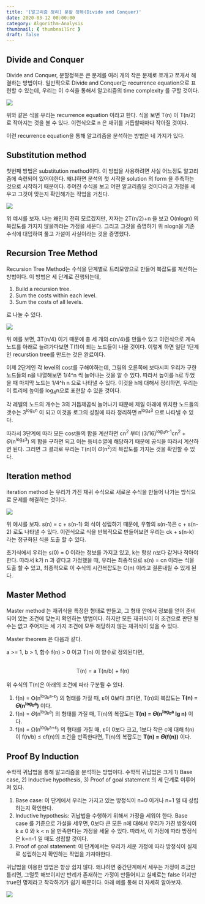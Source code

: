 ```yaml
---
title: '[알고리즘 정리] 분할 정복(Divide and Conquer)'
date: 2020-03-12 00:00:00
category: Algorithm-Analysis
thumbnail: { thumbnailSrc }
draft: false
---
```


## Divide and Conquer

Divide and Conquer, 분할정복은 큰 문제를 여러 개의 작은 문제로 쪼개고 쪼개서 해결하는 방법이다. 일반적으로 Divide and Conquer는 recurrence equation으로 표현할 수 있는데, 우리는 이 수식을 통해서 알고리즘의 time complexity 를 구할 것이다.

![](../assets/post_images/eq1.png)

위와 같은 식을 우리는 recurrence equation 이라고 한다. 식을 보면 T(n) 이 T(n/2) 로 작아지는 것을 볼 수 있다. 이런식으로 n 은 재귀를 거듭할때마다 작아질 것이다.

이런 recurrence equation을 통해 알고리즘을 분석하는 방법은 네 가지가 있다.

## Substitution method

첫번째 방법은 substitution method이다. 이 방법을 사용하려면 사실 어느정도 알고리즘에 숙련되어 있어야한다. 왜냐하면 분석의 첫 시작을 solution 의 form 을 추측하는 것으로 시작하기 때문이다. 주어진 수식을 보고 어떤 알고리즘일 것이다라고 가정을 세우고 그것이 맞는지 확인해가는 작업을 거친다.

![](../assets/post_images/sub_method.png)

위 예시를 보자. 나는 왜인지 전혀 모르겠지만, 저자는 2T(n/2)+n 을 보고 O(nlogn) 의 복잡도를 가지지 않을까라는 가정을 세운다. 그리고 그것을 증명하기 위 nlogn을 기존 수식에 대입하여 풀고 가설이 사실이라는 것을 증명했다.

## Recursion Tree Method

Recursion Tree Method는 수식을 단계별로 트리모양으로 만들어 복잡도를 계산하는 방법이다. 이 방법은 세 단계로 진행되는데,

1. Build a recursion tree.
2. Sum the costs within each level.
3. Sum the costs of all levels.

로 나눌 수 있다.

![](../assets/post_images/recur_tree.png)

위 예를 보면, 3T(n/4) 이기 때문에 총 세 개의 c(n/4)를 만들수 있고 이런식으로 계속 노드를 아래로 늘려가다보면 T(1)이 되는 노드들이 나올 것이다. 이렇게 하면 일단 1단계인 recurstion tree를 만드는 것은 완료이다.

이제 2단계인 각 level의 cost를 구해야하는데, 그림의 오른쪽에 보다시피 우리가 구한 노드들의 n을 나열해보면 1/4^n 씩 늘어나는 것을 알 수 있다. 따라서 높이를 h로 두었을 때 마지막 노드는 1/4^h n 으로 나타낼 수 있다. 이것을 h에 대해서 정리하면, 우리는 이 트리에 높이를 log<sub>4</sub>n으로 표현할 수 있을 것이다.

각 레벨의 노드의 개수는 3의 거듭제곱씩 늘어나기 때문에 제일 아래에 위치한 노드들의 갯수는 3<sup>log<sub>4</sub>n</sup> 이 되고 이것을 로그의 성질에 따라 정리하면 n<sup>log<sub>4</sub>3</sup> 으로 나타낼 수 있다.

따라서 3단계에 따라 모든 cost들의 합을 계산하면 cn<sup>2</sup> 부터 (3/16)<sup>log<sub>4</sub>n-1</sup>cn<sup>2</sup> + 𝛩(n<sup>log<sub>4</sub>3</sup>) 의 합을 구하면 되고 이는 등비수열에 해당하기 때문에 공식을 따라서 계산하면 된다. 그러면 그 결과로 우리는 T(n)이 𝛩(n<sup>2</sup>)의 복잡도를 가지는 것을 확인할 수 있다.

## Iteration method

iteration method 는 우리가 가진 재귀 수식으로 새로운 수식을 만들어 나가는 방식으로 문제를 해결하는 것이다.

![](../assets/post_images/iter_method.png)

위 예시를 보자. s(n) = c + s(n-1) 의 식이 성립하기 때문에, 우항의 s(n-1)은 c + s(n-2) 로도 나타낼 수 있다. 이런식으로 식을 반복적으로 만들어보면 우리는 ck + s(n-k) 라는 정규화된 식을 도출 할 수 있다.

초기식에서 우리는 s(0) = 0 이라는 정보를 가지고 있고, k는 항상 n보다 같거나 작아야 한다. 따라서 k가 n 과 같다고 가정했을 때, 우리는 최종적으로 s(n) = cn 이라는 식을 도출 할 수 있고, 최종적으로 이 수식의 시간복잡도는 O(n) 이라고 결론내릴 수 있게 된다.

## Master Method

Master method 는 재귀식을 특정한 형태로 만들고, 그 형태 안에서 정보를 얻어 준비되어 있는 조건에 맞는지 확인하는 방법이다. 하지만 모든 재귀식이 이 조건으로 판단 될 수는 없고 주어지는 세 가지 조건에 모두 해당하지 않는 재귀식이 있을 수 있다.

Master theorem 은 다음과 같다.

a >= 1, b > 1, 함수 f(n) > 0 이고 T(n) 이 양수로 정의된다면,

<center>
<br>T(n) = a T(n/b) + f(n)
</center>
<br>
위 수식의 T(n)은 아래의 조건에 따라 구분될 수 있다.

1. f(n) = Օ(n<sup>log<sub>b</sub>a-ε</sup>) 의 형태를 가질 때, ε이 0보다 크다면, T(n)의 복잡도는 **T(n) = 𝛩(n<sup>log<sub>b</sub>a</sup>)** 이다.
2. f(n) = 𝛩(n<sup>log<sub>b</sub>a</sup>) 의 형태를 가질 때, T(n)의 복잡도는 **T(n) = 𝛩(n<sup>log<sub>b</sub>a</sup> lg n)** 이다.
3. f(n) = Ω(n<sup>log<sub>b</sub>a+ε</sup>) 의 형태를 가질 때, ε이 0보다 크고, 1보다 작은 c에 대해 f(n) 이 f(n/b) ≤ cf(n)의 조건을 만족한다면, T(n)의 복잡도는 **T(n) = 𝛩(f(n))** 이다.

## Proof By Induction

수학적 귀납법을 통해 알고리즘을 분석하는 방법이다. 수학적 귀납법은 크게 1) Base case, 2) Inductive hypothesis, 3) Proof of goal statement 의 세 단계로 이루어져 있다.

1. Base case:
   이 단계에서 우리는 가지고 있는 방정식이 n=0 이거나 n=1 일 때 성립하는지 확인한다.
2. Inductive hypothesis:
   귀납법을 수행하기 위해서 가정을 세워야 한다. Base case 를 기준으로 가설을 세우면, 0보다 큰 모든 n에 대해서 우리가 가진 방정식이 k ≥ 0 와 k < n 을 만족한다는 가정을 세울 수 있다. 따라서, 이 가정에 따라 방정식은 k=n-1 일 때도 성립할 것이다.
3. Proof of goal statement:
   이 단계에서는 우리가 세운 가정에 따라 방정식이 실제로 성립하는지 확인하는 작업을 가져야한다.

귀납법을 이용한 방법은 항상 쉽지 않다. 왜냐하면 중간단계에서 세우는 가정이 조금만 틀리면, 그럴듯 해보이지만 반례가 존재하는 가정이 만들어지고 실제로는 false 이지만 true인 명제라고 착각하기가 쉽기 때문이다. 아래 예를 통해 더 자세히 알아보자.

![](../assets/post_images/proof_induction.png)
